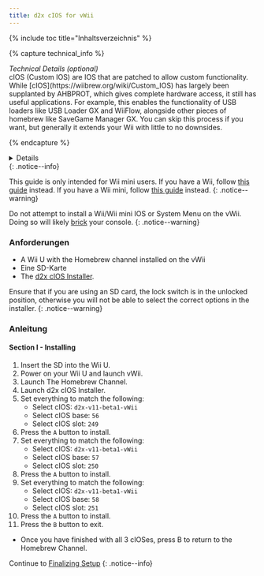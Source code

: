 ```yaml
---
title: d2x cIOS for vWii
---
```


{% include toc title="Inhaltsverzeichnis" %}

{% capture technical_info %}

<summary><em>Technical Details (optional)</em></summary>
cIOS (Custom IOS) are IOS that are patched to allow custom functionality. While [cIOS](https://wiibrew.org/wiki/Custom_IOS) has largely been supplanted by AHBPROT, which gives complete hardware access, it still has useful applications. For example, this enables the functionality of USB loaders like USB Loader GX and WiiFlow, alongside other pieces of homebrew like SaveGame Manager GX. You can skip this process if you want, but generally it extends your Wii with little to no downsides.

{% endcapture %}

<details>{{ technical_info | markdownify }}</details>
{: .notice--info}

This guide is only intended for Wii mini users. If you have a Wii, follow [this guide](cios) instead. If you have a Wii mini, follow [this guide](cios-mini) instead.
{: .notice--warning}

Do not attempt to install a Wii/Wii mini IOS or System Menu on the vWii. Doing so will likely [brick](bricks#ios-brick) your console.
{: .notice--warning}

### Anforderungen

- A Wii U with the Homebrew channel installed on the vWii
- Eine SD-Karte
- The [d2x cIOS Installer](/assets/files/d2x_cIOS_Installer-vWii.zip).

Ensure that if you are using an SD card, the lock switch is in the unlocked position, otherwise you will not be able to select the correct options in the installer.
{: .notice--warning}

### Anleitung

#### Section I - Installing

1. Insert the SD into the Wii U.
2. Power on your Wii U and launch vWii.
3. Launch The Homebrew Channel.
4. Launch d2x cIOS Installer.
5. Set everything to match the following:
   - Select cIOS: `d2x-v11-beta1-vWii`
   - Select cIOS base: `56`
   - Select cIOS slot: `249`
6. Press the `A` button to install.
7. Set everything to match the following:
   - Select cIOS: `d2x-v11-beta1-vWii`
   - Select cIOS base: `57`
   - Select cIOS slot: `250`
8. Press the `A` button to install.
9. Set everything to match the following:
   - Select cIOS: `d2x-v11-beta1-vWii`
   - Select cIOS base: `58`
   - Select cIOS slot: `251`
10. Press the `A` button to install.
11. Press the `B` button to exit.

- Once you have finished with all 3 cIOSes, press B to return to the Homebrew Channel.

Continue to [Finalizing Setup](vwii-finalizing-setup)
{: .notice--info}
